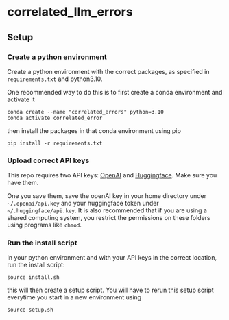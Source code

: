 # correlated_llm_errors

## Setup

### Create a python environment

Create a python environment with the correct packages, as specified in `requirements.txt` and python3.10.

One recommended way to do this is to first create a conda environment and activate it

```
conda create --name "correlated_errors" python=3.10
conda activate correlated_error
```

then install the packages in that conda environment using pip

```
pip install -r requirements.txt
```

### Upload correct API keys

This repo requires two API keys: [OpenAI](https://platform.openai.com/docs/quickstart?context=python) and [Huggingface](https://huggingface.co/docs/hub/security-tokens). Make sure you have them.

One you save them, save the openAI key in your home directory under `~/.openai/api.key` and your huggingface token under `~/.huggingface/api.key`. It is also recommended that if you are using a shared computing system, you restrict the permissions on these folders using programs like `chmod`.

### Run the install script

In your python environment and with your API keys in the correct location, run the install script:

```source install.sh```

this will then create a setup script. You will have to rerun this setup script everytime you start in a new environment using

```source setup.sh```
